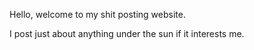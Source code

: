 Hello, welcome to my shit posting website. 

I post just about anything under the sun if it interests me.

